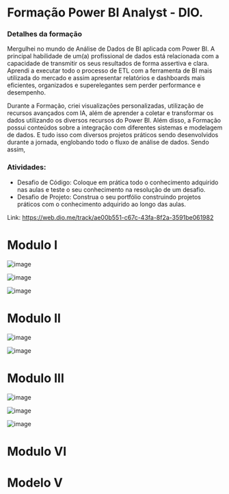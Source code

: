 <h1> Formação Power BI Analyst - DIO.</h1>

### Detalhes da formação
Mergulhei no mundo de Análise de Dados de BI aplicada com Power BI. 
A principal habilidade de um(a) profissional de dados está relacionada com a capacidade de transmitir os seus resultados de forma assertiva e clara. 
Aprendi a executar todo o processo de ETL com a ferramenta de BI mais utilizada do mercado e assim apresentar relatórios e dashboards mais eficientes, organizados e superelegantes sem perder performance e desempenho.

Durante a Formação, criei visualizações personalizadas, utilização de recursos avançados com IA, além de aprender a coletar e transformar os dados utilizando os diversos recursos do Power BI. 
Além disso, a Formação possui conteúdos sobre a integração com diferentes sistemas e modelagem de dados. 
E tudo isso com diversos projetos práticos sendo desenvolvidos durante a jornada, englobando todo o fluxo de análise de dados. 
Sendo assim,


### Atividades:

- Desafio de Código: Coloque em prática todo o conhecimento adquirido nas aulas e teste o seu conhecimento na resolução de um desafio.
- Desafio de Projeto: Construa o seu portfólio construindo projetos práticos com o conhecimento adquirido ao longo das aulas.

Link: https://web.dio.me/track/ae00b551-c67c-43fa-8f2a-3591be061982

# Modulo I
![image](https://github.com/user-attachments/assets/c10ccc7b-ceea-4d36-a858-95067cc43c11)

![image](https://github.com/user-attachments/assets/68bdbf83-f8df-4d53-9777-076f828394a8)

![image](https://github.com/user-attachments/assets/db2849f2-87a3-4354-83b3-874d5c6f6481)

# Modulo II
![image](https://github.com/user-attachments/assets/8824c601-140b-4b65-9c32-74ad7e477fb3)

![image](https://github.com/user-attachments/assets/e3d396ec-9df0-40dc-9a4d-b6678f1b22c2)


# Modulo III
![image](https://github.com/user-attachments/assets/7ee2eedd-5267-4e1b-a6be-c40861a56b0b)

![image](https://github.com/user-attachments/assets/328cd5fd-bd85-45b7-acbb-c1fa30f27e1a)

![image](https://github.com/user-attachments/assets/7de3c84b-fede-4671-a7e3-db47ec35b9ef)


# Modulo VI

# Modelo V

